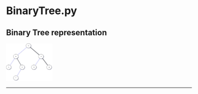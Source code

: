 # BinaryTree.py
## Binary Tree representation

<img src="treenodes.png" width="25%" height="25%" />

---
